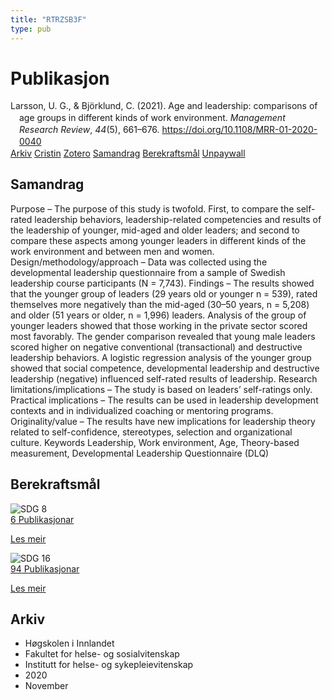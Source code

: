 ```yaml
---
title: "RTRZSB3F"
type: pub
---
```

<h1>Publikasjon</h1>
<article id="csl-bib-container-RTRZSB3F" class="csl-bib-container">
  <div class="csl-bib-body" style="line-height: 1.35; padding-left: 1em; text-indent:-1em;">
  <div class="csl-entry">Larsson, U. G., &amp; Bj&#xF6;rklund, C. (2021). Age and leadership: comparisons of age groups in different kinds of work environment. <i>Management Research Review</i>, <i>44</i>(5), 661&#x2013;676. <a href="https://doi.org/10.1108/MRR-01-2020-0040">https://doi.org/10.1108/MRR-01-2020-0040</a></div>
</div>
  <div class="csl-bib-buttons">
    <a href="#taxonomy-article-RTRZSB3F" class="csl-bib-button">Arkiv</a>
    <a href="https://app.cristin.no/results/show.jsf?id=1845390" alt="Cristin URL" class="csl-bib-button">Cristin</a>
    <a href="http://zotero.org/groups/5402882/items/RTRZSB3F" alt="Zotero URL" class="csl-bib-button">Zotero</a>
    <a href="#abstract-article-RTRZSB3F" class="csl-bib-button">Samandrag</a>
    <a href="#sdg-article-RTRZSB3F" class="csl-bib-button">Berekraftsmål</a>
    <a href="https://www.emerald.com/insight/content/doi/10.1108/MRR-01-2020-0040/full/pdf?title=age-and-leadership-comparisons-of-age-groups-in-different-kinds-of-work-environment" class="csl-bib-button">Unpaywall</a>
  </div>
  <div id="csl-bib-meta-container-RTRZSB3F"></div>
</article>
<div id="csl-bib-meta-RTRZSB3F" class="csl-bib-meta">
  <article id="abstract-article-RTRZSB3F" class="abstract-article">
    <h1>Samandrag</h1>
    Purpose – The purpose of this study is twofold. First, to compare the self-rated leadership behaviors, leadership-related competencies and results of the leadership of younger, mid-aged and older leaders; and second to compare these aspects among younger leaders in different kinds of the work environment and between men and women. Design/methodology/approach – Data was collected using the developmental leadership questionnaire from a sample of Swedish leadership course participants (N = 7,743). Findings – The results showed that the younger group of leaders (29 years old or younger n = 539), rated themselves more negatively than the mid-aged (30–50 years, n = 5,208) and older (51 years or older, n = 1,996) leaders. Analysis of the group of younger leaders showed that those working in the private sector scored most favorably. The gender comparison revealed that young male leaders scored higher on negative conventional (transactional) and destructive leadership behaviors. A logistic regression analysis of the younger group showed that social competence, developmental leadership and destructive leadership (negative) influenced self-rated results of leadership. Research limitations/implications – The study is based on leaders’ self-ratings only. Practical implications – The results can be used in leadership development contexts and in individualized coaching or mentoring programs. Originality/value – The results have new implications for leadership theory related to self-confidence, stereotypes, selection and organizational culture. Keywords Leadership, Work environment, Age, Theory-based measurement, Developmental Leadership Questionnaire (DLQ)
  </article>
  <article id="sdg-article-RTRZSB3F" class="sdg-article">
    <h1>Berekraftsmål</h1>
    <div class="sdg-container"><div id="sdg8" class="sdg"> <img src="{{< params subfolder >}}images/sdg/sdg08_no.png" class="image" alt="SDG 8"> <div class="sdg-overlay"> <a href="{{< params subfolder >}}no/archive/?sdg=8#archive" class="sdg-publication-count"><span>6</span> Publikasjonar</a> <p><a href="NA" class="sdg-read-more">Les meir</a></p> </div> </div> <div id="sdg16" class="sdg"> <img src="{{< params subfolder >}}images/sdg/sdg16_no.png" class="image" alt="SDG 16"> <div class="sdg-overlay"> <a href="{{< params subfolder >}}no/archive/?sdg=16#archive" class="sdg-publication-count"><span>94</span> Publikasjonar</a> <p><a href="NA" class="sdg-read-more">Les meir</a></p> </div> </div></div>
  </article>
  <article id="taxonomy-article-RTRZSB3F" class="taxonomy-article">
    <h1>Arkiv</h1>
    <ul>
      <li>Høgskolen i Innlandet</li>
      <li>Fakultet for helse- og sosialvitenskap</li>
      <li>Institutt for helse- og sykepleievitenskap</li>
      <li>2020</li>
      <li>November</li>
    </ul>
  </article>
</div>
